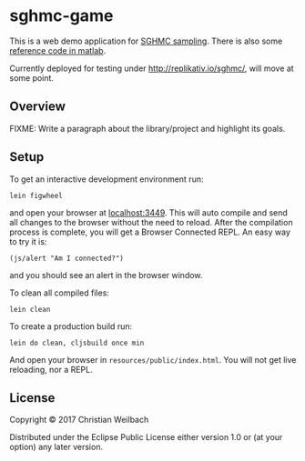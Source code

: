 # sghmc-game

This is a web demo application for [SGHMC sampling](https://arxiv.org/abs/1402.4102). There is also some [reference code in matlab](https://github.com/tqchen/ML-SGHMC).

Currently deployed for testing under http://replikativ.io/sghmc/, will move at some point.

## Overview

FIXME: Write a paragraph about the library/project and highlight its goals.

## Setup

To get an interactive development environment run:

    lein figwheel

and open your browser at [localhost:3449](http://localhost:3449/).
This will auto compile and send all changes to the browser without the
need to reload. After the compilation process is complete, you will
get a Browser Connected REPL. An easy way to try it is:

    (js/alert "Am I connected?")

and you should see an alert in the browser window.

To clean all compiled files:

    lein clean

To create a production build run:

    lein do clean, cljsbuild once min

And open your browser in `resources/public/index.html`. You will not
get live reloading, nor a REPL. 

## License

Copyright © 2017 Christian Weilbach

Distributed under the Eclipse Public License either version 1.0 or (at your option) any later version.
